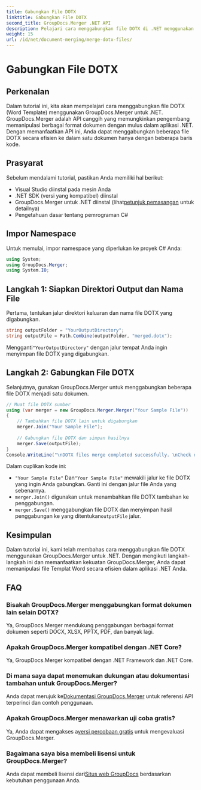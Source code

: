 ```yaml
---
title: Gabungkan File DOTX
linktitle: Gabungkan File DOTX
second_title: GroupDocs.Merger .NET API
description: Pelajari cara menggabungkan file DOTX di .NET menggunakan GroupDocs.Merger dengan mudah. Tingkatkan kemampuan manipulasi dokumen Anda.
weight: 15
url: /id/net/document-merging/merge-dotx-files/
---
```


# Gabungkan File DOTX

## Perkenalan
Dalam tutorial ini, kita akan mempelajari cara menggabungkan file DOTX (Word Template) menggunakan GroupDocs.Merger untuk .NET. GroupDocs.Merger adalah API canggih yang memungkinkan pengembang memanipulasi berbagai format dokumen dengan mulus dalam aplikasi .NET. Dengan memanfaatkan API ini, Anda dapat menggabungkan beberapa file DOTX secara efisien ke dalam satu dokumen hanya dengan beberapa baris kode.
## Prasyarat
Sebelum mendalami tutorial, pastikan Anda memiliki hal berikut:
- Visual Studio diinstal pada mesin Anda
- .NET SDK (versi yang kompatibel) diinstal
-  GroupDocs.Merger untuk .NET diinstal (lihat[petunjuk pemasangan](https://tutorials.groupdocs.com/merger/net/) untuk detailnya)
- Pengetahuan dasar tentang pemrograman C#

## Impor Namespace
Untuk memulai, impor namespace yang diperlukan ke proyek C# Anda:
```csharp
using System; 
using GroupDocs.Merger;
using System.IO;
```
## Langkah 1: Siapkan Direktori Output dan Nama File
Pertama, tentukan jalur direktori keluaran dan nama file DOTX yang digabungkan.
```csharp
string outputFolder = "YourOutputDirectory";
string outputFile = Path.Combine(outputFolder, "merged.dotx");
```
 Mengganti`"YourOutputDirectory"` dengan jalur tempat Anda ingin menyimpan file DOTX yang digabungkan.
## Langkah 2: Gabungkan File DOTX
Selanjutnya, gunakan GroupDocs.Merger untuk menggabungkan beberapa file DOTX menjadi satu dokumen.
```csharp
// Muat file DOTX sumber
using (var merger = new GroupDocs.Merger.Merger("Your Sample File"))
{
    // Tambahkan file DOTX lain untuk digabungkan
    merger.Join("Your Sample File");
    
    // Gabungkan file DOTX dan simpan hasilnya
    merger.Save(outputFile);
}
Console.WriteLine("\nDOTX files merge completed successfully. \nCheck output in {0}", outputFolder);
```
Dalam cuplikan kode ini:
- `"Your Sample File"` Dan`"Your Sample File"` mewakili jalur ke file DOTX yang ingin Anda gabungkan. Ganti ini dengan jalur file Anda yang sebenarnya.
- `merger.Join()` digunakan untuk menambahkan file DOTX tambahan ke penggabungan.
- `merger.Save()` menggabungkan file DOTX dan menyimpan hasil penggabungan ke yang ditentukan`outputFile` jalur.

## Kesimpulan
Dalam tutorial ini, kami telah membahas cara menggabungkan file DOTX menggunakan GroupDocs.Merger untuk .NET. Dengan mengikuti langkah-langkah ini dan memanfaatkan kekuatan GroupDocs.Merger, Anda dapat memanipulasi file Templat Word secara efisien dalam aplikasi .NET Anda.

## FAQ
### Bisakah GroupDocs.Merger menggabungkan format dokumen lain selain DOTX?
Ya, GroupDocs.Merger mendukung penggabungan berbagai format dokumen seperti DOCX, XLSX, PPTX, PDF, dan banyak lagi.
### Apakah GroupDocs.Merger kompatibel dengan .NET Core?
Ya, GroupDocs.Merger kompatibel dengan .NET Framework dan .NET Core.
### Di mana saya dapat menemukan dukungan atau dokumentasi tambahan untuk GroupDocs.Merger?
 Anda dapat merujuk ke[Dokumentasi GroupDocs.Merger](https://tutorials.groupdocs.com/merger/net/) untuk referensi API terperinci dan contoh penggunaan.
### Apakah GroupDocs.Merger menawarkan uji coba gratis?
 Ya, Anda dapat mengakses a[versi percobaan gratis](https://releases.groupdocs.com/) untuk mengevaluasi GroupDocs.Merger.
### Bagaimana saya bisa membeli lisensi untuk GroupDocs.Merger?
 Anda dapat membeli lisensi dari[Situs web GroupDocs](https://purchase.groupdocs.com/buy) berdasarkan kebutuhan penggunaan Anda.